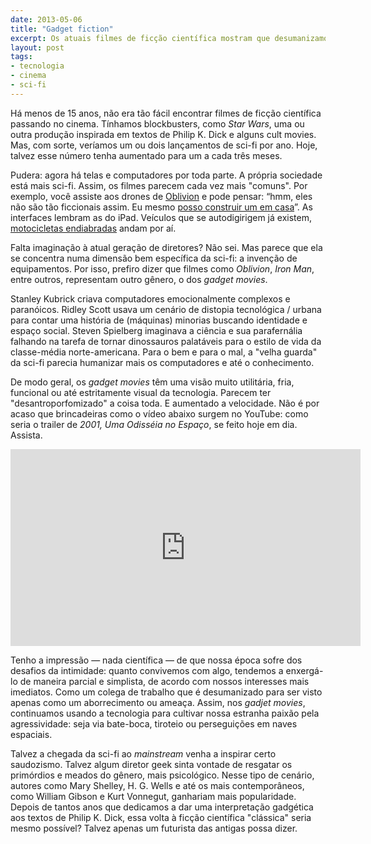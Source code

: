 ```yaml
---
date: 2013-05-06
title: "Gadget fiction"
excerpt: Os atuais filmes de ficção científica mostram que desumanizamos o gênero
layout: post
tags: 
- tecnologia
- cinema
- sci-fi
---
```


Há menos de 15 anos, não era tão fácil encontrar filmes de ficção científica passando no cinema. Tínhamos blockbusters, como *Star Wars*, uma ou outra produção inspirada em textos de Philip K. Dick e alguns cult movies. Mas, com sorte, veríamos um ou dois lançamentos de sci-fi por ano. Hoje, talvez esse número tenha aumentado para um a cada três meses.

Pudera: agora há telas e computadores por toda parte. A própria sociedade está mais sci-fi. Assim, os filmes parecem cada vez mais "comuns". Por exemplo, você assiste aos drones de [Oblivion](https://en.wikipedia.org/wiki/Oblivion_(2013_film)) e pode pensar: “hmm, eles não são tão ficcionais assim. Eu mesmo [posso construir um em casa](http://diydrones.com/)”. As interfaces lembram as do iPad. Veículos que se autodigirigem já existem, [motocicletas endiabradas](https://www.youtube.com/watch?v=Y882ICRnzbg) andam por aí.

Falta imaginação à atual geração de diretores? Não sei. Mas parece que ela se concentra numa dimensão bem específica da sci-fi: a invenção de equipamentos. Por isso, prefiro dizer que filmes como *Oblivion*, *Iron Man*, entre outros, representam outro gênero, o dos *gadget movies*.

Stanley Kubrick criava computadores emocionalmente complexos e paranóicos. Ridley Scott usava um cenário de distopia tecnológica / urbana para contar uma história de (máquinas) minorias buscando identidade e espaço social. Steven Spielberg imaginava a ciência e sua parafernália falhando na tarefa de tornar dinossauros palatáveis para o estilo de vida da classe-média norte-americana. Para o bem e para o mal, a "velha guarda" da sci-fi parecia humanizar mais os computadores e até o conhecimento.

De modo geral, os *gadget movies* têm uma visão muito utilitária, fria, funcional ou até estritamente visual da tecnologia. Parecem ter "desantroporfomizado" a coisa toda. E aumentado a velocidade. Não é por acaso que brincadeiras como o vídeo abaixo surgem no YouTube: como seria o trailer de *2001, Uma Odisséia no Espaço*, se feito hoje em dia. Assista.

<iframe width="560" height="315" src="http://www.youtube.com/embed/ZSGsh9so_dA" frameborder="0" allowfullscreen></iframe>

Tenho a impressão — nada científica — de que nossa época sofre dos desafios da intimidade: quanto convivemos com algo, tendemos a enxergá-lo de maneira parcial e simplista, de acordo com nossos interesses mais imediatos. Como um colega de trabalho que é desumanizado para ser visto apenas como um aborrecimento ou ameaça. Assim, nos *gadjet movies*, continuamos usando a tecnologia para cultivar nossa estranha paixão pela agressividade: seja via bate-boca, tiroteio ou perseguições em naves espaciais.

Talvez a chegada da sci-fi ao *mainstream* venha a inspirar certo saudozismo. Talvez algum diretor geek sinta vontade de resgatar os primórdios e meados do gênero, mais psicológico. Nesse tipo de cenário, autores como Mary Shelley, H. G. Wells e até os mais contemporâneos, como William Gibson e Kurt Vonnegut, ganhariam mais popularidade. Depois de tantos anos que dedicamos a dar uma interpretação gadgética aos textos de Philip K. Dick, essa volta à ficção científica "clássica" seria mesmo possível? Talvez apenas um futurista das antigas possa dizer.